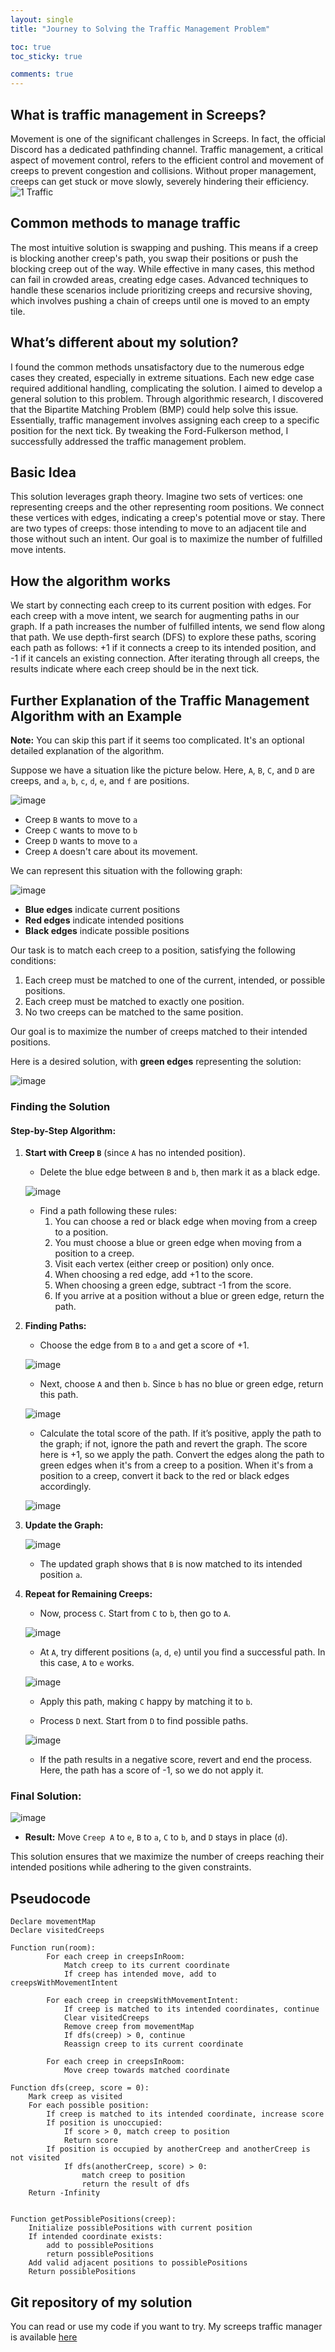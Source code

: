 ```yaml
---
layout: single
title: "Journey to Solving the Traffic Management Problem"

toc: true
toc_sticky: true

comments: true
---
```

## What is traffic management in Screeps?
Movement is one of the significant challenges in Screeps. In fact, the official Discord has a dedicated pathfinding channel. Traffic management, a critical aspect of movement control, refers to the efficient control and movement of creeps to prevent congestion and collisions. Without proper management, creeps can get stuck or move slowly, severely hindering their efficiency.
![1  Traffic](https://github.com/sy-harabi/screeps_harabi/assets/71678452/c84e2ae4-bd76-4e51-ae51-67eae6e6e6dd)
## Common methods to manage traffic
The most intuitive solution is swapping and pushing. This means if a creep is blocking another creep's path, you swap their positions or push the blocking creep out of the way. While effective in many cases, this method can fail in crowded areas, creating edge cases. Advanced techniques to handle these scenarios include prioritizing creeps and recursive shoving, which involves pushing a chain of creeps until one is moved to an empty tile.
## What’s different about my solution?
I found the common methods unsatisfactory due to the numerous edge cases they created, especially in extreme situations. Each new edge case required additional handling, complicating the solution. I aimed to develop a general solution to this problem. Through algorithmic research, I discovered that the Bipartite Matching Problem (BMP) could help solve this issue. Essentially, traffic management involves assigning each creep to a specific position for the next tick. By tweaking the Ford-Fulkerson method, I successfully addressed the traffic management problem.
## Basic Idea
This solution leverages graph theory. Imagine two sets of vertices: one representing creeps and the other representing room positions. We connect these vertices with edges, indicating a creep's potential move or stay. There are two types of creeps: those intending to move to an adjacent tile and those without such an intent. Our goal is to maximize the number of fulfilled move intents.
## How the algorithm works
We start by connecting each creep to its current position with edges. For each creep with a move intent, we search for augmenting paths in our graph. If a path increases the number of fulfilled intents, we send flow along that path. We use depth-first search (DFS) to explore these paths, scoring each path as follows: +1 if it connects a creep to its intended position, and -1 if it cancels an existing connection. After iterating through all creeps, the results indicate where each creep should be in the next tick.
## Further Explanation of the Traffic Management Algorithm with an Example
**Note:** You can skip this part if it seems too complicated. It's an optional detailed explanation of the algorithm.

Suppose we have a situation like the picture below. Here, `A`, `B`, `C`, and `D` are creeps, and `a`, `b`, `c`, `d`, `e`, and `f` are positions.

![image](https://github.com/sy-harabi/screeps_harabi/assets/71678452/4355a5c2-872b-4dbf-b661-bbf940f68dff)

- Creep `B` wants to move to `a`
- Creep `C` wants to move to `b`
- Creep `D` wants to move to `a`
- Creep `A` doesn't care about its movement.

We can represent this situation with the following graph:

![image](https://github.com/sy-harabi/screeps_harabi/assets/71678452/e8033730-429c-4719-9960-c07822149a42)

- **Blue edges** indicate current positions
- **Red edges** indicate intended positions
- **Black edges** indicate possible positions

Our task is to match each creep to a position, satisfying the following conditions:

1. Each creep must be matched to one of the current, intended, or possible positions.
2. Each creep must be matched to exactly one position.
3. No two creeps can be matched to the same position.

Our goal is to maximize the number of creeps matched to their intended positions.

Here is a desired solution, with **green edges** representing the solution:

![image](https://github.com/sy-harabi/screeps_harabi/assets/71678452/c8f3553f-5ea1-4225-8fd7-2294b7c59519)

### Finding the Solution

#### Step-by-Step Algorithm:

1. **Start with Creep `B`** (since `A` has no intended position).
    - Delete the blue edge between `B` and `b`, then mark it as a black edge.
  
   ![image](https://github.com/sy-harabi/screeps_harabi/assets/71678452/879f0017-34d7-4cc6-9142-ee1b5929de7d)

    - Find a path following these rules:
        1. You can choose a red or black edge when moving from a creep to a position.
        2. You must choose a blue or green edge when moving from a position to a creep.
        3. Visit each vertex (either creep or position) only once.
        4. When choosing a red edge, add +1 to the score.
        5. When choosing a green edge, subtract -1 from the score.
        6. If you arrive at a position without a blue or green edge, return the path.

2. **Finding Paths:**
    - Choose the edge from `B` to `a` and get a score of +1.
      
    ![image](https://github.com/sy-harabi/screeps_harabi/assets/71678452/bdf37a14-954d-4670-bc1f-42db558f50df)
   
    - Next, choose `A` and then `b`. Since `b` has no blue or green edge, return this path.
      
    ![image](https://github.com/sy-harabi/screeps_harabi/assets/71678452/62261b25-7d04-4c9e-af34-ca19f44cd8f0)

    - Calculate the total score of the path. If it’s positive, apply the path to the graph; if not, ignore the path and revert the graph. The score here is +1, so we apply the path. Convert the edges along the path to green edges when it's from a creep to a position. When it's from a position to a creep, convert it back to the red or black edges accordingly.
      
    ![image](https://github.com/sy-harabi/screeps_harabi/assets/71678452/19f52d64-1b21-451a-9dc7-52fa88a6d209)

4. **Update the Graph:**
   
    ![image](https://github.com/sy-harabi/screeps_harabi/assets/71678452/0cb63d83-3703-4d9b-ae5b-f59a78a6982e)
   
    - The updated graph shows that `B` is now matched to its intended position `a`.

6. **Repeat for Remaining Creeps:**
    - Now, process `C`. Start from `C` to `b`, then go to `A`.
      
    ![image](https://github.com/sy-harabi/screeps_harabi/assets/71678452/d2639755-01a1-484b-bb05-ce5aa708439c)
   
    - At `A`, try different positions (`a`, `d`, `e`) until you find a successful path. In this case, `A` to `e` works.
   
    ![image](https://github.com/sy-harabi/sy-harabi.github.io/assets/71678452/d0ed12ef-08f4-4800-acf8-b37443d466b3)
   
    - Apply this path, making `C` happy by matching it to `b`.
    
    - Process `D` next. Start from `D` to find possible paths.
      
    ![image](https://github.com/sy-harabi/screeps_harabi/assets/71678452/47c78c5c-b1e0-44e5-83e1-3f5bf75b23a3)

    - If the path results in a negative score, revert and end the process. Here, the path has a score of -1, so we do not apply it.

### Final Solution:

![image](https://github.com/sy-harabi/screeps_harabi/assets/71678452/274809d2-a9ea-4e74-afab-f8cf430b45db)

- **Result:** Move `Creep A` to `e`, `B` to `a`, `C` to `b`, and `D` stays in place (`d`).

This solution ensures that we maximize the number of creeps reaching their intended positions while adhering to the given constraints.

## Pseudocode
```
Declare movementMap
Declare visitedCreeps

Function run(room):
        For each creep in creepsInRoom:
            Match creep to its current coordinate
            If creep has intended move, add to creepsWithMovementIntent

        For each creep in creepsWithMovementIntent:
            If creep is matched to its intended coordinates, continue
            Clear visitedCreeps
            Remove creep from movementMap
            If dfs(creep) > 0, continue
            Reassign creep to its current coordinate

        For each creep in creepsInRoom:
            Move creep towards matched coordinate

Function dfs(creep, score = 0):
    Mark creep as visited
    For each possible position:
        If creep is matched to its intended coordinate, increase score
        If position is unoccupied:
            If score > 0, match creep to position
            Return score
        If position is occupied by anotherCreep and anotherCreep is not visited
            If dfs(anotherCreep, score) > 0:
                match creep to position
                return the result of dfs
    Return -Infinity


Function getPossiblePositions(creep):
    Initialize possiblePositions with current position
    If intended coordinate exists:
        add to possiblePositions
        return possiblePositions
    Add valid adjacent positions to possiblePositions
    Return possiblePositions
```
## Git repository of my solution
You can read or use my code if you want to try. My screeps traffic manager is available [here](https://github.com/sy-harabi/Screeps-Traffic-Manager)



